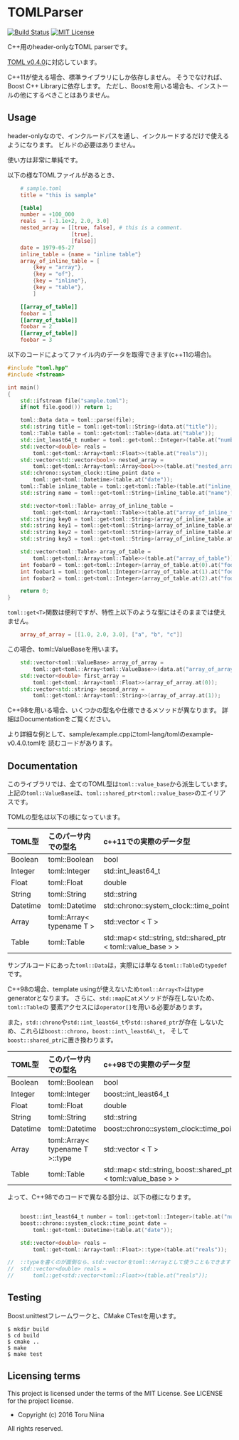 TOMLParser
====

[![Build Status](https://travis-ci.org/ToruNiina/TOMLParser.svg?branch=travis)](https://travis-ci.org/ToruNiina/TOMLParser)
[![MIT License](http://img.shields.io/badge/license-MIT-blue.svg?style=flat)](LICENSE)

C++用のheader-onlyなTOML parserです。

[TOML v0.4.0](http://github.com/toml-lang/toml/blob/master/README.md)に対応しています。

C++11が使える場合、標準ライブラリにしか依存しません。
そうでなければ、Boost C++ Libraryに依存します。
ただし、Boostを用いる場合も、インストールの他にするべきことはありません。

## Usage

header-onlyなので、インクルードパスを通し、インクルードするだけで使えるようになります。
ビルドの必要はありません。

使い方は非常に単純です。

以下の様なTOMLファイルがあるとき、

```toml
    # sample.toml
    title = "this is sample"

    [table]
    number = +100_000
    reals  = [-1.1e+2, 2.0, 3.0]
    nested_array = [[true, false], # this is a comment.
                    [true],
                    [false]]
    date = 1979-05-27
    inline_table = {name = "inline table"}
    array_of_inline_table = [
        {key = "array"},
        {key = "of"},
        {key = "inline"},
        {key = "table"},
        ]

    [[array_of_table]]
    foobar = 1
    [[array_of_table]]
    foobar = 2
    [[array_of_table]]
    foobar = 3
```

以下のコードによってファイル内のデータを取得できます(c++11の場合)。

```cpp
#include "toml.hpp"
#include <fstream>

int main()
{
    std::ifstream file("sample.toml");
    if(not file.good()) return 1;

    toml::Data data = toml::parse(file);
    std::string title = toml::get<toml::String>(data.at("title"));
    toml::Table table = toml::get<toml::Table>(data.at("table"));
    std::int_least64_t number = toml::get<toml::Integer>(table.at("number");
    std::vector<double> reals =
        toml::get<toml::Array<toml::Float>>(table.at("reals"));
    std::vector<std::vector<bool>> nested_array =
        toml::get<toml::Array<toml::Array<bool>>>(table.at("nested_array"));
    std::chrono::system_clock::time_point date =
        toml::get<toml::Datetime>(table.at("date"));
    toml::Table inline_table = toml::get<toml::Table>(table.at("inline_table"));
    std::string name = toml::get<toml::String>(inline_table.at("name"));

    std::vector<toml::Table> array_of_inline_table = 
        toml::get<toml::Array<toml::Table>>(table.at("array_of_inline_table"));
    std::string key0 = toml::get<toml::String>(array_of_inline_table.at(0).at("key"));
    std::string key1 = toml::get<toml::String>(array_of_inline_table.at(1).at("key"));
    std::string key2 = toml::get<toml::String>(array_of_inline_table.at(2).at("key"));
    std::string key3 = toml::get<toml::String>(array_of_inline_table.at(3).at("key"));

    std::vector<toml::Table> array_of_table = 
        toml::get<toml::Array<toml::Table>>(table.at("array_of_table"));
    int foobar0 = toml::get<toml::Integer>(array_of_table.at(0).at("foobar"));
    int foobar1 = toml::get<toml::Integer>(array_of_table.at(1).at("foobar"));
    int foobar2 = toml::get<toml::Integer>(array_of_table.at(2).at("foobar"));

    return 0;
}
```

```toml::get<T>```関数は便利ですが、特性上以下のような型にはそのままでは使えません。
```toml
    array_of_array = [[1.0, 2.0, 3.0], ["a", "b", "c"]]
```

この場合、toml::ValueBaseを用います。
```cpp
    std::vector<toml::ValueBase> array_of_array =
        toml::get<toml::Array<toml::ValueBase>>(data.at("array_of_array"));
    std::vector<double> first_array =
        toml::get<toml::Array<toml::Float>>(array_of_array.at(0));
    std::vector<std::string> second_array =
        toml::get<toml::Array<toml::String>>(array_of_array.at(1));
```

C++98を用いる場合、いくつかの型名や仕様できるメソッドが異なります。
詳細はDocumentationをご覧ください。

より詳細な例として、sample/example.cppにtoml-lang/tomlのexample-v0.4.0.tomlを
読むコードがあります。

## Documentation

このライブラリでは、全てのTOML型は```toml::value_base```から派生しています。
上記の```toml::ValueBase```は、```toml::shared_ptr<toml::value_base>```のエイリアスです。

TOMLの型名は以下の様になっています。

| TOML型    | このパーサ内での型名 | c++11での実際のデータ型                |
|:----------|:---------------------|:---------------------------------------|
| Boolean   | toml::Boolean        | bool                                   |
| Integer   | toml::Integer        | std::int\_least64\_t                   |
| Float     | toml::Float          | double                                 |
| String    | toml::String         | std::string                            |
| Datetime  | toml::Datetime       | std::chrono::system\_clock::time\_point|
| Array     | toml::Array< typename T > | std::vector < T >                 |
| Table     | toml::Table          | std::map< std::string, std::shared\_ptr < toml::value\_base > > |

サンプルコードにあった```toml::Data```は，実際には単なる```toml::Table```の```typedef```です。

C++98の場合、template usingが使えないため```toml::Array<T>```はtype generatorとなります。
さらに、```std::map```に```at```メソッドが存在しないため、```toml::Table```の
要素アクセスには```operator[]```を用いる必要があります。

また，```std::chrono```や```std::int_least64_t```や```std::shared_ptr```が存在
しないため、これらは```boost::chrono```，```boost::int\_least64\_t```，
そして```boost::shared_ptr```に置き換わります。

| TOML型    | このパーサ内での型名 | c++98での実際のデータ型                |
|:----------|:---------------------|:---------------------------------------|
| Boolean   | toml::Boolean        | bool                                   |
| Integer   | toml::Integer        | boost::int\_least64\_t                 |
| Float     | toml::Float          | double                                 |
| String    | toml::String         | std::string                            |
| Datetime  | toml::Datetime       | boost::chrono::system\_clock::time\_point|
| Array     | toml::Array< typename T >::type | std::vector < T >                 |
| Table     | toml::Table          | std::map< std::string, boost::shared\_ptr < toml::value\_base > > |

よって、C++98でのコードで異なる部分は、以下の様になります。

```cpp

    boost::int_least64_t number = toml::get<toml::Integer>(table.at("number");
    boost::chrono::system_clock::time_point date =
        toml::get<toml::Datetime>(table.at("date"));

    std::vector<double> reals =
        toml::get<toml::Array<toml::Float>::type>(table.at("reals"));

//  ::typeを書くのが面倒なら、std::vectorをtoml::Arrayとして使うこともできます
//  std::vector<double> reals =
//      toml::get<std::vector<toml::Float>>(table.at("reals"));
```

## Testing

Boost.unittestフレームワークと、CMake CTestを用います。
```
$ mkdir build
$ cd build
$ cmake ..
$ make 
$ make test
```

## Licensing terms

This project is licensed under the terms of the MIT License.
See LICENSE for the project license.

- Copyright (c) 2016 Toru Niina

All rights reserved.
